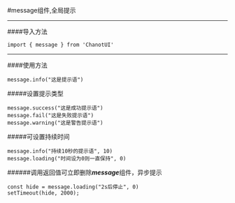 #message组件,全局提示

--------------

####导入方法

    import { message } from 'ChanotUI'

--------------

####使用方法

	message.info("这是提示语")

#####设置提示类型

    message.success("这是成功提示语")
    message.fail("这是失败提示语")
    message.warning("这是警告提示语")

#####可设置持续时间

	message.info("持续10秒的提示语", 10)
	message.loading("时间设为0则一直保持", 0)

######调用返回值可立即删除***message***组件，异步提示

	const hide = message.loading("2s后停止", 0)
	setTimeout(hide, 2000);